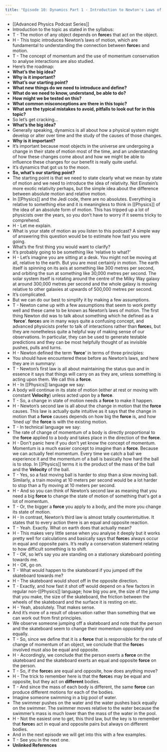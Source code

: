 ```yaml
---
title: "Episode 10: Dynamics Part 1 - Introduction to Newton's Laws of Motion"
---
```


- [[Advanced Physics Podcast Series]]<span id='bDsPaviAl'/>
- Introduction to the topic as stated in the syllabus:<span id='tJJa3ZmYz'/>
- T - The motion of any object depends on **force**s that act on the object.<span id='Q_UReV_S5'/>
- H - This topic introduces Newton’s laws of motion, which are fundamental to understanding the connection between **force**s and motion.<span id='tTM4GDnkG'/>
- T - The concept of momentum and the use of momentum conservation to analyse interactions are also studied.<span id='JBdJbrNdH'/>
- Here’s the roadmap:<span id='G2dR4o_8y'/>
- **What’s the big idea?**<span id='cSW_QywWE'/>
- **Why is it important?**<span id='Kd1DBWb1Y'/>
- **What’s our starting point?**<span id='I3nRomA64'/>
- **What new things do we need to introduce and define?**<span id='5znTN8r2g'/>
- **What do we need to know, understand, be able to do?**<span id='-Ezbg7HS5'/>
- **How might we be tested on this?**<span id='RnZf_4G55'/>
- **What common misconceptions are there in this topic?**<span id='6dvLqKOcK'/>
- **What are the typical mistakes to avoid, pitfalls to look out for in this topic?**<span id='_duVWs9Ku'/>
- So let’s get cracking…<span id='X4TIcqriR'/>
- **What’s the big idea?**<span id='N4bj7hPNA'/>
- Generally speaking, dynamics is all about how a physical system might develop or alter over time and the study of the causes of those changes.<span id='XnBB9tt39'/>
- **Why is it important?**<span id='LWxMEb4u1'/>
- It’s important because most objects in the universe are undergoing a change in their state of motion most of the time, and an understanding of how these changes come about and how we might be able to influence these changes for our benefit is really quite useful.<span id='gwV8NQej-'/>
- It’s dynamics that got us to the moon.<span id='BuvTV18Kn'/>
- **So, what’s our starting point?**<span id='8jOWU04Qa'/>
- The starting point is that we need to state clearly what we mean by state of motion and we need to introduce the idea of relativity. Not Einstein’s more exotic relativity perhaps, but the simple idea about the difference between absolute motion and relative motion.<span id='JSuwsJb9Y'/>
- In [[Physics]] and the Jedi code, there are no absolutes. Everything is relative to something else and it is meaningless to think in [[Physics]] of the idea of an absolute form of motion. This has tripped up a lot of physicists over the years, so you don’t have to worry if it seems tricky to comprehend.<span id='9fa4vkAcm'/>
- H - Let me explain.<span id='x6ZzVOCn8'/>
- What is your state of motion as you listen to this podcast? A simple way of answering this question would be to estimate how fast you were going.<span id='g6RDytNjK'/>
- What’s the first thing you would want to clarify?<span id='dRsOE52Yz'/>
- It’s probably going to be something like ‘relative to what?’<span id='XHYQt_6SA'/>
- H - Let’s imagine you are sitting at a desk. You might not be moving at all, relative to the earth. But you are most certainly in motion. The earth itself is spinning on its axis at something like 300 metres per second, and orbiting the sun at something like 30,000 metres per second. The solar system itself is rotating around the centre of the Milky Way galaxy at around 300,000 metres per second and the whole galaxy is moving relative to other galaxies at upwards of 500,000 metres per second.<span id='DahxPLi7q'/>
- It’s complicated.<span id='BFU36HNNO'/>
- But we can do our best to simplify it by making a few assumptions.<span id='EfxWRpbeJ'/>
- T - Newton came up with a few assumptions that seem to work pretty well and these came to be known as Newton’s laws of motion. The first thing Newton did was to talk about something which he defined as a ‘**force**’. **force**s are in many ways quite a confusing concept, and advanced physicists prefer to talk of interactions rather than **force**s, but they are nonetheless quite a helpful way of making sense of our observations. In particular, they can be used to generate testable predictions and they can be most helpfully thought of as invisible pushes, pulls and turns.<span id='R9neJpzAH'/>
- H - Newton defined the term ‘**force**’ in terms of three principles:<span id='bb_Tfztgd'/>
- You should have encountered these before as Newton’s laws, and here they are in summary:<span id='u-U1eQ2K_'/>
- T - Newton’s first law is all about maintaining the status quo and in essence it says that things will carry on as they are, unless something is acting upon them. We call this a **force**.<span id='6i6oQcVO5'/>
- H - In [[Physics]] language we say:<span id='o8YQMz93A'/>
- A body will continue in its state of motion (either at rest or moving with constant **Velocity**) unless acted upon by a **force**.<span id='RGhPOgJH3'/>
- T - So, a change in state of motion needs a **force** to make it happen.<span id='CCUu7ngLD'/>
- H - Newton’s second law is all about the change in motion that the **force** causes. This law is actually quite intuitive as it says that the change in motion that a **force** causes depends on how big the **force** is, and how ‘lined up’ the **force** is with the existing motion.<span id='-HRFP7cdo'/>
- T - In technical language we say:<span id='Ujne65_gF'/>
- The rate of change of momentum of a body is directly proportional to the **force** applied to a body and takes place in the direction of the **force**.<span id='PfHDmMoZ5'/>
- H - Don't panic here if you don't yet know the concept of momentum. Momentum is a much easier concept to imagine than a **force**. Because we can actually feel momentum. Every time we catch a ball we experience it and the momentum of a ball is basically how hard the ball is to stop. In [[Physics]] terms it is the product of the mass of the ball and the **Velocity** of the ball.<span id='EByyLnsiy'/>
- T - Yes, so a fast moving ball is harder to stop than a slow moving ball. Similarly, a train moving at 10 meters per second would be a lot harder to stop than a fly moving at 10 meters per second.<span id='UzBwgFQRv'/>
- H - And so you can think of Newton’s second law as meaning that you need a big **force** to change the state of motion of something that's got a lot of momentum.<span id='O1YzqeOZR'/>
- T - Or, the bigger a **force** you apply to a body, and the more you change its state of motion.<span id='W82cGCm9O'/>
- H - In contrast, Newton’s third law is almost totally counterintuitive. It states that to every action there is an equal and opposite reaction.<span id='9WT0WxziI'/>
- T - Yeah. Exactly. What on earth does that actually mean?<span id='A277JSMCN'/>
- H - This makes very little sense when you analyse it deeply but it works pretty well for calculations and basically says that **force**s always occur in equal and opposite pairs. It’s really a conservation statement relating to how difficult something is to shift.<span id='BbSeDEklb'/>
- T - OK, so let’s say you are standing on a stationary skateboard pointing towards me.<span id='pOS1Xpi2T'/>
- H - OK, go on.<span id='k-Mc2uOdc'/>
- T - What would happen to the skateboard if you jumped off the skateboard towards me?<span id='tBKSmA3Kp'/>
- H - The skateboard would shoot off in the opposite direction.<span id='SlBpmzcgE'/>
- T - Exactly, and how fast it shot off would depend on a few factors in regular non-[[Physics]] language; how big you are, the size of the jump that you make, the size of the skateboard, the friction between the wheels of the skateboard and the surface it is resting on etc.<span id='QCm0NVJkM'/>
- H - Yeah, absolutely. That makes sense.<span id='eqVUlJQHm'/>
- And it’s more of a result of observation rather than something that we can work out from first principles.<span id='VMCq2kzkR'/>
- We observe someone jumping off a skateboard and note that the person and the skateboard seem to change their momentum oppositely and equally.<span id='zCD1JzoDk'/>
- T - So, since we define that it is a **force** that is responsible for the rate of change of momentum of an object, we conclude that the **force**s involved must also be equal and opposite.<span id='smZj3HuYG'/>
- H - Accordingly, we conclude that the person exerts a **force** on the skateboard and the skateboard exerts an equal and opposite **force** on the person.<span id='17BubB1jV'/>
- T - So, if the **force**s are equal and opposite, how does anything move?<span id='sUV7cOdV-'/>
- H - The trick to remember here is that the **force**s may be equal and opposite, but they act on **different** bodies.<span id='poDjlXugH'/>
- T - And since the mass of each body is different, the same **force** can produce different motions for each of the bodies.<span id='jfWSxCgXt'/>
- Imagine someone swimming in a big pool of water.<span id='1Rk4jp9t5'/>
- The swimmer pushes on the water and the water pushes back equally on the swimmer. The swimmer moves relative to the water because the swimmer’s mass is much lower than the mass of the water in the pool.<span id='K_d1EW6Sv'/>
- H - Not the easiest one to get, this third law, but the key is to remember that **force**s act in equal and opposite pairs but always on different bodies.<span id='KMwOKxvet'/>
- And in the next episode we will get into this with a few examples.<span id='f0wYsZRLQ'/>
- T - See you in the next one.<span id='ReAXcOUBw'/>
- **Unlinked References**<span id='gRHHqmhju'/>
